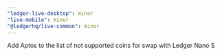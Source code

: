 ```yaml
---
"ledger-live-desktop": minor
"live-mobile": minor
"@ledgerhq/live-common": minor
---
```


Add Aptos to the list of not supported coins for swap with Ledger Nano S
